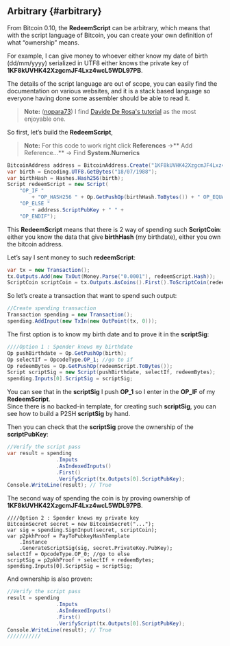 ## Arbitrary {#arbitrary}

From Bitcoin 0.10, the **RedeemScript** can be arbitrary, which means that with the script language of Bitcoin, you can create your own definition of what “ownership” means.

For example, I can give money to whoever either know my date of birth (dd/mm/yyyy) serialized in UTF8 either knows the private key of **1KF8kUVHK42XzgcmJF4Lxz4wcL5WDL97PB**.

The details of the script language are out of scope, you can easily find the documentation on various websites, and it is a stack based language so everyone having done some assembler should be able to read it.  

> **Note:** ([nopara73](https://github.com/nopara73)) I find [Davide De Rosa's tutorial](http://davidederosa.com/basic-blockchain-programming/bitcoin-script-language-part-one/) as the most enjoyable one.

So first, let’s build the **RedeemScript**,  

> **Note:** For this code to work right click **References** ->** Add Reference...** -> Find **System.Numerics**

```cs
BitcoinAddress address = BitcoinAddress.Create("1KF8kUVHK42XzgcmJF4Lxz4wcL5WDL97PB");
var birth = Encoding.UTF8.GetBytes("18/07/1988");
var birthHash = Hashes.Hash256(birth);
Script redeemScript = new Script(
    "OP_IF "
        + "OP_HASH256 " + Op.GetPushOp(birthHash.ToBytes()) + " OP_EQUAL " +
    "OP_ELSE "
        + address.ScriptPubKey + " " +
    "OP_ENDIF");
```

This **RedeemScript** means that there is 2 way of spending such **ScriptCoin**: either you know the data that give **birthHash** (my birthdate), either you own the bitcoin address.

Let’s say I sent money to such **redeemScript**:  

```cs
var tx = new Transaction();
tx.Outputs.Add(new TxOut(Money.Parse("0.0001"), redeemScript.Hash));
ScriptCoin scriptCoin = tx.Outputs.AsCoins().First().ToScriptCoin(redeemScript);
```  

So let’s create a transaction that want to spend such output:  

```cs
//Create spending transaction
Transaction spending = new Transaction();
spending.AddInput(new TxIn(new OutPoint(tx, 0)));
```  

The first option is to know my birth date and to prove it in the **scriptSig**:  

```cs
////Option 1 : Spender knows my birthdate
Op pushBirthdate = Op.GetPushOp(birth);
Op selectIf = OpcodeType.OP_1; //go to if
Op redeemBytes = Op.GetPushOp(redeemScript.ToBytes());
Script scriptSig = new Script(pushBirthdate, selectIf, redeemBytes);
spending.Inputs[0].ScriptSig = scriptSig;
```  

You can see that in the **scriptSig** I push **OP_1** so I enter in the **OP_IF** of my **RedeemScript**.  
Since there is no backed-in template, for creating such **scriptSig**, you can see how to build a P2SH **scriptSig** by hand.

Then you can check that the **scriptSig** prove the ownership of the **scriptPubKey**:  

```cs
//Verify the script pass
var result = spending
                .Inputs
                .AsIndexedInputs()
                .First()
                .VerifyScript(tx.Outputs[0].ScriptPubKey);
Console.WriteLine(result); // True
```  

The second way of spending the coin is by proving ownership of **1KF8kUVHK42XzgcmJF4Lxz4wcL5WDL97PB**.  
```
////Option 2 : Spender knows my private key
BitcoinSecret secret = new BitcoinSecret("...");
var sig = spending.SignInput(secret, scriptCoin);
var p2pkhProof = PayToPubkeyHashTemplate
    .Instance
    .GenerateScriptSig(sig, secret.PrivateKey.PubKey);
selectIf = OpcodeType.OP_0; //go to else
scriptSig = p2pkhProof + selectIf + redeemBytes;
spending.Inputs[0].ScriptSig = scriptSig;
```  

And ownership is also proven:  

```cs
//Verify the script pass
result = spending
                .Inputs
                .AsIndexedInputs()
                .First()
                .VerifyScript(tx.Outputs[0].ScriptPubKey);
Console.WriteLine(result); // True
///////////
```  
